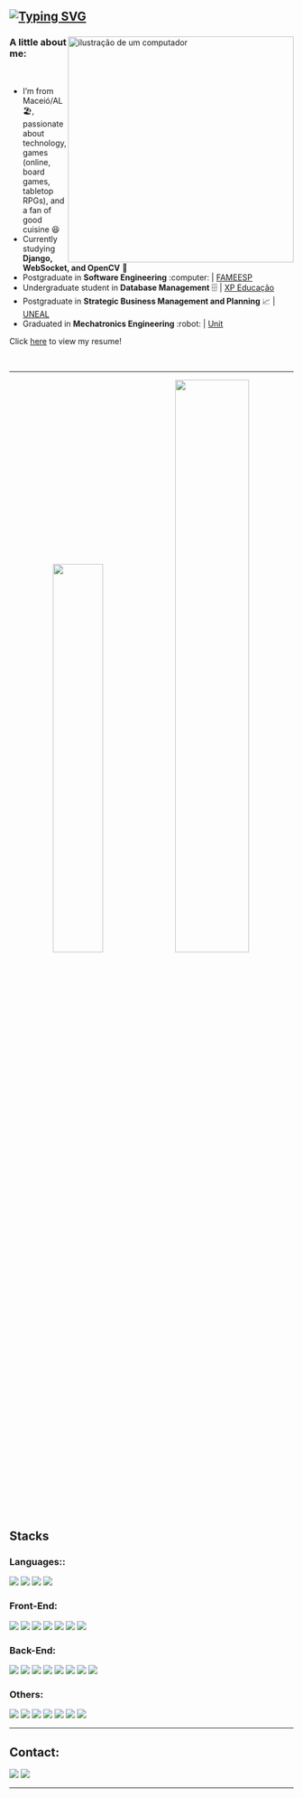 ## [![Typing SVG](https://readme-typing-svg.demolab.com?font=Indie+Flower&size=40&pause=1000&color=00f&background=fff&vCenter=true&width=1200&height=60&lines=%F0%9F%91%8B+Hello,+My+name+is+Luiz+Filipe,+I+am+a+Software+Engineer)](https://git.io/typing-svg)
 
  <div>
	<img src="https://raw.githubusercontent.com/MicaelliMedeiros/micaellimedeiros/master/image/computer-illustration.png" alt="ilustração de um computador" min-width="400px" max-width="400px" width="400px" align="right">
    <h3>A little about me:</h3> 
	<br> 
	<ul> 	
		<li>I’m from Maceió/AL 🏖️, passionate about technology, games (online, board games, tabletop RPGs), and a fan of good cuisine 😆</li> 
		<li>Currently studying <strong>Django, WebSocket, and OpenCV</strong> 🌱</li> 
		<li>Postgraduate in <strong>Software Engineering</strong> :computer: | <a href="https://faculdademetropolitana.edu.br/">FAMEESP</a></li> 
		<li>Undergraduate student in <strong>Database Management</strong> 🗄️ | <a href="https://www.xpeducacao.com.br/?utm_source=google&utm_medium=cpc&utm_campaign=awareness_home_xpe&utm_term=29082022&utm_content=marcaxpe&gclid=Cj0KCQjw-fmZBhDtARIsAH6H8qhEMBIZzLxoSYn65MFUMYbEkcG63bIYj-YKTmCMCeX_ReR7LqpkmQ0aAhRUEALw_wcB">XP Educação</a></li> 
		<li>Postgraduate in <strong>Strategic Business Management and Planning</strong> 📈 | <a href="http://www.uneal.edu.br/">UNEAL</a></li> 
		<li>Graduated in <strong>Mechatronics Engineering</strong> :robot: | <a href="https://www.unit.br/">Unit</a></li> 
	</ul>
  </div>

Click [here](https://drive.google.com/file/d/1ZcPIxUQlnnAGc2-egup5MpP0KC7gvmZn/view?usp=sharing) to view my resume!

<br>
<hr>

<div align="center">
  <img width=42%  src="https://github-readme-stats.vercel.app/api/top-langs/?username=luizfilipelgs&layout=compact&langs_count=10&theme=github"/>
  <img width=51% src="http://github-profile-summary-cards.vercel.app/api/cards/productive-time?username=luizfilipelgs&theme=github&utcOffset=-3"/>
</div>

<br>

<h2>Stacks</h2>

<h3>Languages::</h3>
<div align="left" style="display: inline-block">
  	<img src="https://img.shields.io/badge/javascript-%23323330.svg?style=for-the-badge&logo=javascript&logoColor=%23F7DF1E" />
  	<img src="https://img.shields.io/badge/typescript-%23007ACC.svg?style=for-the-badge&logo=typescript&logoColor=white" />
  	<img src="https://img.shields.io/badge/python-3670A0?style=for-the-badge&logo=python&logoColor=ffdd54" />
	<img src="https://img.shields.io/badge/go-%2300ADD8.svg?style=for-the-badge&logo=go&logoColor=white" />
</div>

<h3>Front-End:</h3>
<div align="left" style="display: inline-block">
  <img src="https://img.shields.io/badge/react-%2320232a.svg?style=for-the-badge&logo=react&logoColor=%2361DAFB" />
  <img src="https://img.shields.io/badge/React%20Native-20232A?style=for-the-badge&logo=react&logoColor=61DAFB" />
  <img src="https://img.shields.io/badge/next.js-%23000000.svg?style=for-the-badge&logo=nextdotjs&logoColor=white" />
  <img src="https://img.shields.io/badge/redux-%23593d88.svg?style=for-the-badge&logo=redux&logoColor=white" />
  <img src="https://img.shields.io/badge/tailwindcss-%2338B2AC.svg?style=for-the-badge&logo=tailwind-css&logoColor=white" />
  <img src="https://img.shields.io/badge/MUI-%230081CB.svg?style=for-the-badge&logo=mui&logoColor=white" />
  <img src="https://img.shields.io/badge/styled--components-%23DB7093.svg?style=for-the-badge&logo=styled-components&logoColor=white" />
  <!-- <img src="https://img.shields.io/badge/figma-%23F24E1E.svg?style=for-the-badge&logo=figma&logoColor=white" /> -->
</div>

<h3>Back-End:</h3>
<div align="left" style="display: inline-block">
  <img src="https://img.shields.io/badge/node.js-6DA55F?style=for-the-badge&logo=node.js&logoColor=white" />
  <img src="https://img.shields.io/badge/express-%23404d59.svg?style=for-the-badge&logo=express&logoColor=%2361DAFB" />
	<img src="https://img.shields.io/badge/fastify-%23000000.svg?style=for-the-badge&logo=fastify&logoColor=white" />
	<img src="https://img.shields.io/badge/nestjs-%23E0234E.svg?style=for-the-badge&logo=nestjs&logoColor=white" />
	<img src="https://img.shields.io/badge/django-%23092E20.svg?style=for-the-badge&logo=django&logoColor=white" />
	<img src="https://img.shields.io/badge/fastapi-%23009688.svg?style=for-the-badge&logo=fastapi&logoColor=white" />
  <img src="https://img.shields.io/badge/sequelize-%2352B0E7.svg?style=for-the-badge&logo=sequelize&logoColor=white" />
  <img src="https://img.shields.io/badge/prisma-%232D3748.svg?style=for-the-badge&logo=prisma&logoColor=white" />
  <!-- <img src="https://img.shields.io/badge/firebase-%23FFCA28.svg?style=for-the-badge&logo=firebase&logoColor=black" /> -->
  
	

</div>

 <!--<h3>Databases:</h3>
<div align="left" style="display: inline-block">
  <img src="https://img.shields.io/badge/mysql-%2300f.svg?style=for-the-badge&logo=mysql&logoColor=white" />
  <img src="https://img.shields.io/badge/mongodb-%234ea94b.svg?style=for-the-badge&logo=mongodb&logoColor=white" />
  <img src="https://img.shields.io/badge/sqlite-%2307405e.svg?style=for-the-badge&logo=sqlite&logoColor=white" />
  <img src="https://img.shields.io/badge/postgresql-%23316192.svg?style=for-the-badge&logo=postgresql&logoColor=white" />
</div> -->

<h3>Others:</h3>
<div align="left" style="display: inline-block">
  <img src="https://img.shields.io/badge/git-%23F05033.svg?style=for-the-badge&logo=git&logoColor=white" />
  <img src="https://img.shields.io/badge/docker-%232496ED.svg?style=for-the-badge&logo=docker&logoColor=white" />
  <img src="https://img.shields.io/badge/jest-%23C21325.svg?style=for-the-badge&logo=jest&logoColor=white" />
  <img src="https://img.shields.io/badge/mocha-%238D6748.svg?style=for-the-badge&logo=mocha&logoColor=white" />
  <img src="https://img.shields.io/badge/pytest-%230A9EDC.svg?style=for-the-badge&logo=pytest&logoColor=white" />
  <img src="https://img.shields.io/badge/jira-%230A0FFF.svg?style=for-the-badge&logo=jira&logoColor=white" />
  <img src="https://img.shields.io/badge/eslint-%234B32C3.svg?style=for-the-badge&logo=eslint&logoColor=white" />
</div>
 <hr>
 
 ## Contact:
 
<div align="left" style="display: inline-block"> 
  <a href="https://mail.google.com/mail/?view=cm&fs=1&to=luizfilipelgs@gmail.com"><img src="https://img.shields.io/badge/Gmail-D14836?style=for-the-badge&logo=gmail&logoColor=white"/></a>
  <a href="https://www.linkedin.com/in/luizfilipelgs/"><img src="https://img.shields.io/badge/LinkedIn-0077B5?style=for-the-badge&logo=linkedin&logoColor=white"/></a> 
</div>
   <hr>
 

 <!-- ![Snake animation](https://github.com/luizfilipelgs/luizfilipelgs/blob/output/github-contribution-grid-snake.svg)
 </p> -->
